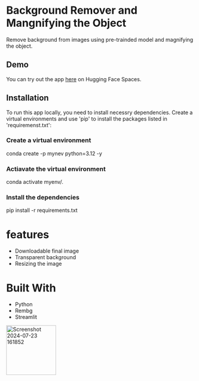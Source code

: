 # Background Remover and Mangnifying the Object

Remove background from images using pre-trainded model and magnifying the object.

## Demo

You can try out the app [here](https://huggingface.co/spaces/Thanusha/Image_processing) on Hugging Face Spaces.

## Installation

To run this app locally, you need to install necessry dependencies. Create a virtual environments and use 'pip' to install the packages listed in 'requiremenst.txt':

### Create a virtual environment
conda create -p mynev python=3.12 -y

### Actiavate the virtual environment
conda activate myenv/.

### Install the dependencies
pip install -r requirements.txt

# features
- Downloadable final image
- Transparent background
- Resizing the image

# Built With
- Python
- Rembg
- Streamlit

<img width="133" alt="Screenshot 2024-07-23 161852" src="https://github.com/user-attachments/assets/d01d2e88-57d6-4622-afed-95d8ccbad8d3">
